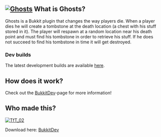 [![Ghosts][Banner]][GitHub]
What is Ghosts?
----------------

Ghosts is a Bukkit plugin that changes the way players die. When a player dies he will create
a tombstone at the death location (a chest with his stuff stored in it). 
The player will respawn at a random location near his death point and must find his tombstone
in order to retrieve his stuff. If he does not succeed to find his tombstone in time it will get destroyed.

### Dev builds
The latest development builds are available [here](http://jenkins.genesis-mc.com/view/TfT_02/job/Ghosts/).

How does it work?
----------------

Check out the [BukkitDev]-page for more information!


Who made this?
----------------   
[![TfT_02](http://www.gravatar.com/avatar/b8914f9970e1f6ffd5281ce4770e20a7.png)](http://dev.bukkit.org/profiles/TfT_02/) 

Download here: [BukkitDev]

[Banner]: https://dl.dropbox.com/u/29178507/Dev/Ghosts/title-banner.png
[BukkitDev]: http://dev.bukkit.org/server-mods/Ghosts/
[GitHub]: https://github.com/TfT-02/Ghosts
